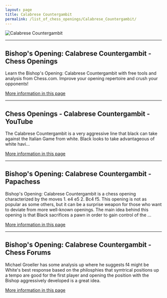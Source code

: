 ```yaml
---
layout: page
title: Calabrese Countergambit
permalink: /list_of_chess_openings/Calabrese_Countergambit/
---
```


![Calabrese Countergambit](https://www.thechesswebsite.com/wp-content/uploads/2015/08/the-calabrese-countergambit.jpg)

---

## Bishop's Opening: Calabrese Countergambit - Chess Openings

Learn the Bishop's Opening: Calabrese Countergambit with free tools and analysis from Chess.com. Improve your opening repertoire and crush your opponents!

[More information in this page](https://www.chess.com/openings/Bishops-Opening-Calabrese-Countergambit)

---

## Chess Openings - Calabrese Countergambit - YouTube

The Calabrese Countergambit is a very aggressive line that black can take against the Italian Game from white. Black looks to take advantageous of white havi...

[More information in this page](https://www.youtube.com/watch?v=iGqWsB9RV_o)

---

## Bishop's Opening: Calabrese Countergambit - Papachess

Bishop's Opening: Calabrese Countergambit is a chess opening characterized by the moves 1. e4 e5 2. Bc4 f5. This opening is not as popular as some others, but it can be a surprise weapon for those who want to deviate from more well-known openings. The main idea behind this opening is that Black sacrifices a pawn in order to gain control of the ...

[More information in this page](https://papachess.com/openings/bishops-opening-calabrese-countergambit)

---

## Bishop's Opening: Calabrese Countergambit - Chess Forums

Michael Groeller has some analysis up where he suggests f4 might be White's best response based on the philosphies that symtrical positions up a tempo are good for the first player and opening the position with the Bishop aggressively developed is a great idea.

[More information in this page](https://www.chess.com/forum/view/chess-openings/bishops-opening-calabrese-countergambit)

